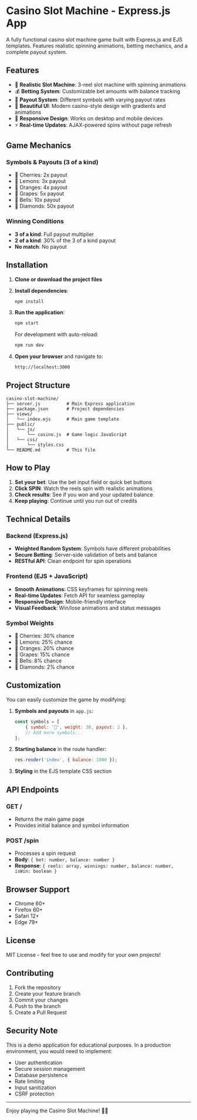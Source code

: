 # Casino Slot Machine - Express.js App

A fully functional casino slot machine game built with Express.js and EJS templates. Features realistic spinning animations, betting mechanics, and a complete payout system.

## Features

- 🎰 **Realistic Slot Machine**: 3-reel slot machine with spinning animations
- 💰 **Betting System**: Customizable bet amounts with balance tracking
- 🎯 **Payout System**: Different symbols with varying payout rates
- 🎨 **Beautiful UI**: Modern casino-style design with gradients and animations
- 📱 **Responsive Design**: Works on desktop and mobile devices
- ⚡ **Real-time Updates**: AJAX-powered spins without page refresh

## Game Mechanics

### Symbols & Payouts (3 of a kind)
- 🍒 Cherries: 2x payout
- 🍋 Lemons: 3x payout
- 🍊 Oranges: 4x payout
- 🍇 Grapes: 5x payout
- 🔔 Bells: 10x payout
- 💎 Diamonds: 50x payout

### Winning Conditions
- **3 of a kind**: Full payout multiplier
- **2 of a kind**: 30% of the 3 of a kind payout
- **No match**: No payout

## Installation

1. **Clone or download the project files**

2. **Install dependencies**:
   ```bash
   npm install
   ```

3. **Run the application**:
   ```bash
   npm start
   ```
   
   For development with auto-reload:
   ```bash
   npm run dev
   ```

4. **Open your browser** and navigate to:
   ```
   http://localhost:3000
   ```

## Project Structure

```
casino-slot-machine/
├── server.js          # Main Express application
├── package.json       # Project dependencies
├── views/
│   └── index.ejs      # Main game template
├── public/
│   └── js/
│       └── casino.js  # Game logic JavaScript  
│   └── css/
│       └── styles.css
└── README.md          # This file
```

## How to Play

1. **Set your bet**: Use the bet input field or quick bet buttons
2. **Click SPIN**: Watch the reels spin with realistic animations
3. **Check results**: See if you won and your updated balance
4. **Keep playing**: Continue until you run out of credits

## Technical Details

### Backend (Express.js)
- **Weighted Random System**: Symbols have different probabilities
- **Secure Betting**: Server-side validation of bets and balance
- **RESTful API**: Clean endpoint for spin operations

### Frontend (EJS + JavaScript)
- **Smooth Animations**: CSS keyframes for spinning reels
- **Real-time Updates**: Fetch API for seamless gameplay
- **Responsive Design**: Mobile-friendly interface
- **Visual Feedback**: Win/lose animations and status messages

### Symbol Weights
- 🍒 Cherries: 30% chance
- 🍋 Lemons: 25% chance
- 🍊 Oranges: 20% chance
- 🍇 Grapes: 15% chance
- 🔔 Bells: 8% chance
- 💎 Diamonds: 2% chance

## Customization

You can easily customize the game by modifying:

1. **Symbols and payouts** in `app.js`:
   ```javascript
   const symbols = [
       { symbol: '🍒', weight: 30, payout: 2 },
       // Add more symbols...
   ];
   ```

2. **Starting balance** in the route handler:
   ```javascript
   res.render('index', { balance: 1000 });
   ```

3. **Styling** in the EJS template CSS section

## API Endpoints

### GET /
- Returns the main game page
- Provides initial balance and symbol information

### POST /spin
- Processes a spin request
- **Body**: `{ bet: number, balance: number }`
- **Response**: `{ reels: array, winnings: number, balance: number, isWin: boolean }`

## Browser Support

- Chrome 60+
- Firefox 60+
- Safari 12+
- Edge 79+

## License

MIT License - feel free to use and modify for your own projects!

## Contributing

1. Fork the repository
2. Create your feature branch
3. Commit your changes
4. Push to the branch
5. Create a Pull Request

## Security Note

This is a demo application for educational purposes. In a production environment, you would need to implement:
- User authentication
- Secure session management
- Database persistence
- Rate limiting
- Input sanitization
- CSRF protection

---

Enjoy playing the Casino Slot Machine! 🎰✨
